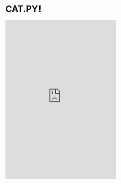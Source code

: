 # CAT.PY!

<a href="https://discord.gg/dcdev"><iframe src="https://discord.com/widget?id=1057228708253028424&theme=dark" width="350" height="500" allowtransparency="true" frameborder="0" sandbox="allow-popups allow-popups-to-escape-sandbox allow-same-origin allow-scripts"></a>
